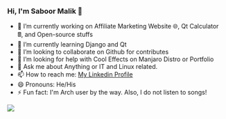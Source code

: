 ### Hi, I'm Saboor Malik 👋

<!--
**OrangeDev2/OrangeDev2** is a ✨ _special_ ✨ repository because its `README.md` (this file) appears on your GitHub profile.

Here are some ideas to get you started:
-->

- 🔭 I’m currently working on Affiliate Marketing Website 🌐, Qt Calculator 🖩, and Open-source stuffs
- 🌱 I’m currently learning Django and Qt
- 👯 I’m looking to collaborate on Github for contributes
- 🤔 I’m looking for help with Cool Effects on Manjaro Distro or Portfolio
- 💬 Ask me about Anything or IT and Linux related.
- 📫 How to reach me: [My Linkedin Profile](https://www.linkedin.com/in/saboor-malik-011701186/)
- 😄 Pronouns: He/His
- ⚡ Fun fact: I'm Arch user by the way. Also, I do not listen to songs!

<img src="https://github-readme-stats.vercel.app/api?username=orangedev2&&show_icons=true&title_color=ffffff&icon_color=bb2acf&text_color=daf7dc&bg_color=151515">


